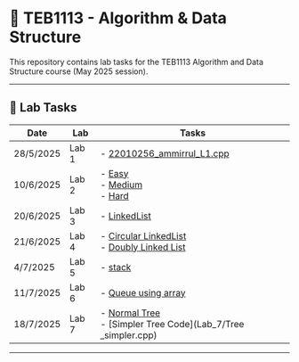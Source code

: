 # 📘 TEB1113 - Algorithm & Data Structure

This repository contains lab tasks for the TEB1113 Algorithm and Data Structure course (May 2025 session).

---

## 📅 Lab Tasks

| Date       | Lab   | Tasks                                                                 |
|------------|--------|-----------------------------------------------------------------------|
| 28/5/2025  | Lab 1 | - [22010256_ammirrul_L1.cpp](Lab_1/22010256_ammirrul_L1.cpp)          |
| 10/6/2025  | Lab 2 | - [Easy](Lab_2/easy.cpp)<br> - [Medium](Lab_2/medium.cpp)<br> - [Hard](Lab_2/Hard.cpp) |
| 20/6/2025  | Lab 3 | - [LinkedList](Lab_3/LinkedList.cpp)                                  |
| 21/6/2025  | Lab 4 | - [Circular LinkedList](Lab_4/CirclyLinkedList.cpp)<br> - [Doubly Linked List](Lab_4/DoublyLinkedList.cpp) |
| 4/7/2025   | Lab 5 | - [stack](Lab_5/stack.cpp)  
| 11/7/2025   | Lab 6 | - [Queue using array](Lab_6/Queue_Array.cpp)      |
| 18/7/2025   | Lab 7 | - [Normal Tree](Lab_7/Tree.cpp)<br> - [Simpler Tree Code](Lab_7/Tree _simpler.cpp) |   
---


